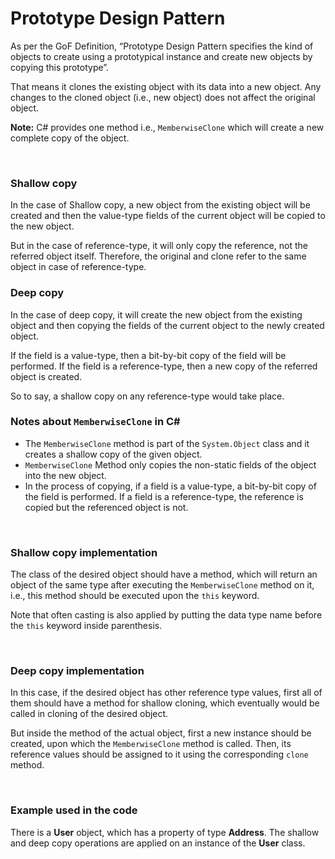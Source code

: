 <h1>Prototype Design Pattern</h1>

<p>As per the GoF Definition, “Prototype Design Pattern specifies the kind of objects to create using a prototypical instance and create new objects by copying this prototype”. </p>
<p>That means it clones the existing object with its data into a new object. Any changes to the cloned object (i.e., new object) does not affect the original object.</p>
<p><strong>Note:</strong> C# provides one method i.e., <code>MemberwiseClone</code> which will create a new complete copy of the object.</p>

<br />

<h3>Shallow copy</h3>
<p>In the case of Shallow copy, a new object from the existing object will be created and then the value-type fields of the current object will be copied to the new object.</p>
<p>But in the case of reference-type, it will only copy the reference, not the referred object itself. Therefore, the original and clone refer to the same object in case of reference-type.</p>

<h3>Deep copy</h3>
<p>In the case of deep copy, it will create the new object from the existing object and then copying the fields of the current object to the newly created object.</p>
<p>If the field is a value-type, then a bit-by-bit copy of the field will be performed. If the field is a reference-type, then a new copy of the referred object is created.</p>
<p>So to say, a shallow copy on any reference-type would take place.</p>

<h3>Notes about <code>MemberwiseClone</code> in C#</h3>

*	The <code>MemberwiseClone</code> method is part of the <code>System.Object</code> class and it creates a shallow copy of the given object. 
*	<code>MemberwiseClone</code> Method only copies the non-static fields of the object into the new object.
*	In the process of copying, if a field is a value-type, a bit-by-bit copy of the field is performed. If a field is a reference-type, the reference is copied but the referenced object is not.

<br />

<h3><strong>Shallow copy implementation</strong></h3>
<p>The class of the desired object should have a method, which will return an object of the same type after executing the <code>MemberwiseClone</code> method on it, i.e., this method should be executed upon the <code>this</code> keyword.</p>
<p>Note that often casting is also applied by putting the data type name before the <code>this</code> keyword inside parenthesis.</p>    

<br />

<h3><strong>Deep copy implementation</strong></h3>
<p>In this case, if the desired object has other reference type values, first all of them should have a method for shallow cloning, which eventually would be called in cloning of the desired object.</p>
<p>But inside the method of the actual object, first a new instance should be created, upon which the <code>MemberwiseClone</code> method is called. Then, its reference values should be assigned to it using the corresponding <code>clone</code> method.</p>

<br />

<h3><strong>Example used in the code</strong></h3>
<p>There is a <strong>User</strong> object, which has a property of type <strong>Address</strong>. The shallow and deep copy operations are applied on an instance of the <strong>User</strong> class.</p>